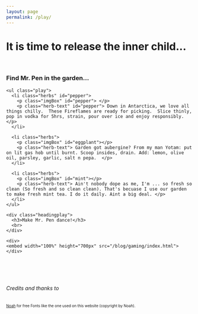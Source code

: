 ```yaml
---
layout: page
permalink: /play/
---
```

<div class = "playpage">

  <h1 id ="playtitle">It is time to release the inner child...</h1>
  <br>

  <div class ="headingplay">
  <h3>Find Mr. Pen in the garden...</h3>
  </div>

  <div class="inner-text">

    <ul class="play">
      <li class="herbs" id="pepper">
        <p class="imgBox" id="pepper"> </p>
        <p class="herb-text" id="pepper"> Down in Antarctica, we love all things chilly.  These Fireflames are ready for picking.  Slice thinly, pop in vodka for 5hrs, strain, pour over ice and enjoy responsibly. </p> 
      </li>

      <li class="herbs">
        <p class="imgBox" id="eggplant"></p>
        <p class="herb-text"> Garden got aubergine? From my man Yotam: put on lit gas hob until burnt. Scoop insides, drain. Add: lemon, olive oil, parsley, garlic, salt n pepa.  </p>
      </li>

      <li class="herbs">
        <p class="imgBox" id="mint"></p>
        <p class="herb-text"> Ain't nobody dope as me, I'm ... so fresh so clean (So fresh and so clean clean). That's becuase I use our garden to make fresh mint tea. I do it daily. Aint a big deal. </p>
      </li>
    </ul>

  </div>


  <div>
    
    <div class="headingplay">
      <h3>Make Mr. Pen dance!</h3>
      <br>
    </div>
    
    <div>
    <embed width="100%" height="700px" src="/blog/gaming/index.html">
    </div>

  </div>

</div>

<br>
<br>
<br>
<h6>Credits and thanks to</h6>
<p style="font-size: 10px;">
  <a href ="http://www.fontsquirrel.com/fonts/Existence-Light" target="_blank">Noah</a> for free Fonts like the one used on this website (copyright by Noah).</p>